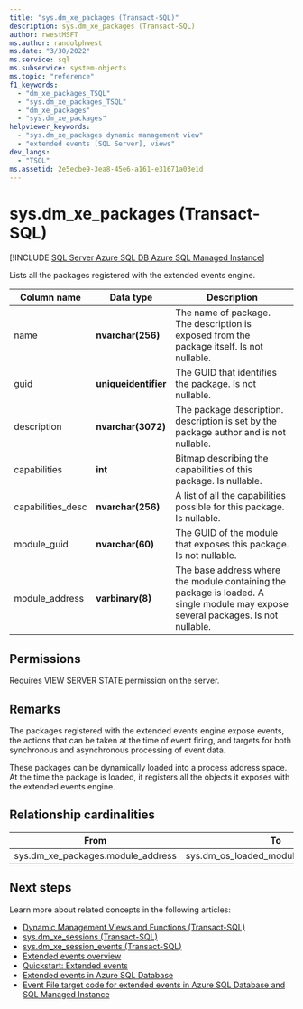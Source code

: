 ```yaml
---
title: "sys.dm_xe_packages (Transact-SQL)"
description: sys.dm_xe_packages (Transact-SQL)
author: rwestMSFT
ms.author: randolphwest
ms.date: "3/30/2022"
ms.service: sql
ms.subservice: system-objects
ms.topic: "reference"
f1_keywords:
  - "dm_xe_packages_TSQL"
  - "sys.dm_xe_packages_TSQL"
  - "dm_xe_packages"
  - "sys.dm_xe_packages"
helpviewer_keywords:
  - "sys.dm_xe_packages dynamic management view"
  - "extended events [SQL Server], views"
dev_langs:
  - "TSQL"
ms.assetid: 2e5ecbe9-3ea8-45e6-a161-e31671a03e1d
---
```

# sys.dm_xe_packages (Transact-SQL)
[!INCLUDE [SQL Server Azure SQL DB Azure SQL Managed Instance](../../includes/applies-to-version/sql-asdb-asdbmi.md)]

Lists all the packages registered with the extended events engine.  
  
 
|Column name|Data type|Description|  
|-----------------|---------------|-----------------|  
|name|**nvarchar(256)**|The name of package. The description is exposed from the package itself. Is not nullable.|  
|guid|**uniqueidentifier**|The GUID that identifies the package. Is not nullable.|  
|description|**nvarchar(3072)**|The package description. description is set by the package author and is not nullable.|  
|capabilities|**int**|Bitmap describing the capabilities of this package. Is nullable.|  
|capabilities_desc|**nvarchar(256)**|A list of all the capabilities possible for this package. Is nullable.|  
|module_guid|**nvarchar(60)**|The GUID of the module that exposes this package. Is not nullable.|  
|module_address|**varbinary(8)**|The base address where the module containing the package is loaded. A single module may expose several packages. Is not nullable.|  
  
## Permissions  
Requires VIEW SERVER STATE permission on the server.  
  
## Remarks  

The packages registered with the extended events engine expose events, the actions that can be taken at the time of event firing, and targets for both synchronous and asynchronous processing of event data.  
  
These packages can be dynamically loaded into a process address space. At the time the package is loaded, it registers all the objects it exposes with the extended events engine.  
  
## Relationship cardinalities  
  
| From | To | Relationship |
| ---- | -- | ------------ |  
|sys.dm_xe_packages.module_address|sys.dm_os_loaded_modules.base_address|Many to one|  
  
## Next steps

Learn more about related concepts in the following articles:

- [Dynamic Management Views and Functions &#40;Transact-SQL&#41;](~/relational-databases/system-dynamic-management-views/system-dynamic-management-views.md)
- [sys.dm_xe_sessions (Transact-SQL)](sys-dm-xe-sessions-transact-sql.md)
- [sys.dm_xe_session_events (Transact-SQL)](sys-dm-xe-session-events-transact-sql.md)
- [Extended events overview](../extended-events/extended-events.md)
- [Quickstart: Extended events](../extended-events/quick-start-extended-events-in-sql-server.md)
- [Extended events in Azure SQL Database](/azure/azure-sql/database/xevent-db-diff-from-svr)
- [Event File target code for extended events in Azure SQL Database and SQL Managed Instance](/azure/azure-sql/database/xevent-code-event-file)
